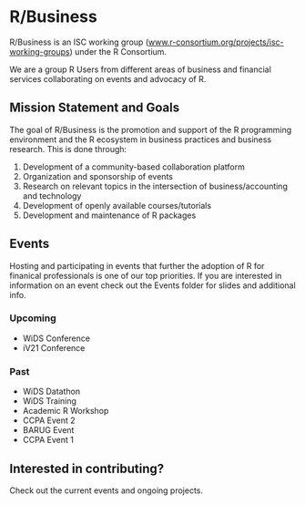 # R/Business
R/Business is an ISC working group (www.r-consortium.org/projects/isc-working-groups) under the R Consortium. 

We are a group R Users from different areas of business and financial services collaborating on events and advocacy of R. 

## Mission Statement and Goals

The goal of R/Business is the promotion and support of the R programming environment and the R ecosystem in business practices and business research. This is done through:

1. Development of a community-based collaboration platform
2. Organization and sponsorship of events
3. Research on relevant topics in the intersection of business/accounting and technology
4. Development of openly available courses/tutorials
5. Development and maintenance of R packages

## Events

Hosting and participating in events that further the adoption of R for finanical professionals is one of our top priorities. If you are interested in information on an event check out the Events folder for slides and additional info. 

### Upcoming
* WiDS Conference
* iV21 Conference

### Past
* WiDS Datathon
* WiDS Training
* Academic R Workshop
* CCPA Event 2
* BARUG Event 
* CCPA Event 1

## Interested in contributing?

Check out the current events and ongoing projects.






